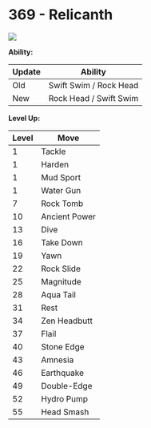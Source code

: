 # 369 - Relicanth
![][369]

**Ability:**

Update | Ability
---    | ---
Old    | Swift Swim / Rock Head
New    | Rock Head / Swift Swim

**Level Up:**

Level | Move
---   | ---
  1   | Tackle
  1   | Harden
  1   | Mud Sport
  1   | Water Gun
  7   | Rock Tomb
 10   | Ancient Power
 13   | Dive
 16   | Take Down
 19   | Yawn
 22   | Rock Slide
 25   | Magnitude
 28   | Aqua Tail
 31   | Rest
 34   | Zen Headbutt
 37   | Flail
 40   | Stone Edge
 43   | Amnesia
 46   | Earthquake
 49   | Double-Edge
 52   | Hydro Pump
 55   | Head Smash



[369]: /img/pokemon/369.png

